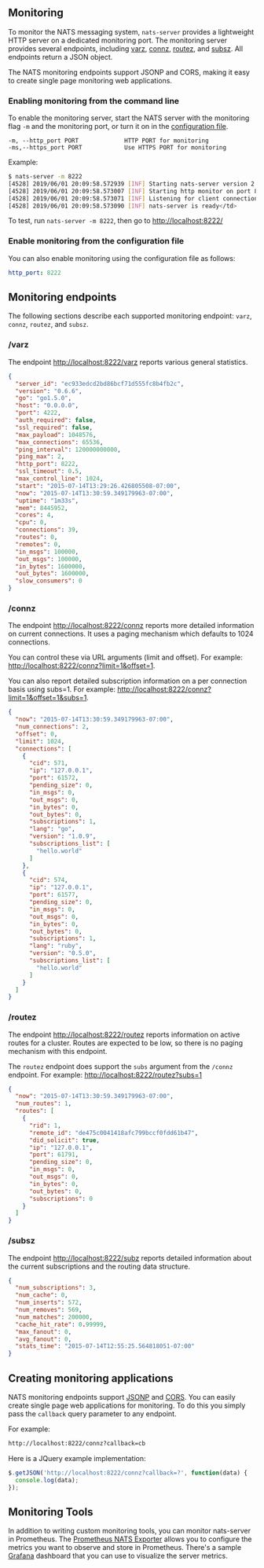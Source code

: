 ## Monitoring

To monitor the NATS messaging system, `nats-server` provides a lightweight HTTP server on a dedicated monitoring port. The monitoring server provides several endpoints, including [varz](#/varz), [connz](#/connz), [routez](#/routez), and [subsz](#/subz). All endpoints return a JSON object.

The NATS monitoring endpoints support JSONP and CORS, making it easy to create single page monitoring web applications.

### Enabling monitoring from the command line

To enable the monitoring server, start the NATS server with the monitoring flag `-m` and the monitoring port, or turn it on in the [configuration file](configuration.md#configuration-properties).

    -m, --http_port PORT             HTTP PORT for monitoring
    -ms,--https_port PORT            Use HTTPS PORT for monitoring

Example:

```sh
$ nats-server -m 8222
[4528] 2019/06/01 20:09:58.572939 [INF] Starting nats-server version 2.0.0
[4528] 2019/06/01 20:09:58.573007 [INF] Starting http monitor on port 8222
[4528] 2019/06/01 20:09:58.573071 [INF] Listening for client connections on 0.0.0.0:4222
[4528] 2019/06/01 20:09:58.573090 [INF] nats-server is ready</td>
```

To test, run `nats-server -m 8222`, then go to <a href="http://localhost:8222/" target="_blank">http://localhost:8222/</a>

### Enable monitoring from the configuration file

You can also enable monitoring using the configuration file as follows:

```yaml
http_port: 8222
```

## Monitoring endpoints

The following sections describe each supported monitoring endpoint: `varz`, `connz`, `routez`, and `subsz`.

### /varz

The endpoint <a href="http://localhost:822/varz" target="_blank">http://localhost:8222/varz</a> reports various general statistics.

```json
{
  "server_id": "ec933edcd2bd86bcf71d555fc8b4fb2c",
  "version": "0.6.6",
  "go": "go1.5.0",
  "host": "0.0.0.0",
  "port": 4222,
  "auth_required": false,
  "ssl_required": false,
  "max_payload": 1048576,
  "max_connections": 65536,
  "ping_interval": 120000000000,
  "ping_max": 2,
  "http_port": 8222,
  "ssl_timeout": 0.5,
  "max_control_line": 1024,
  "start": "2015-07-14T13:29:26.426805508-07:00",
  "now": "2015-07-14T13:30:59.349179963-07:00",
  "uptime": "1m33s",
  "mem": 8445952,
  "cores": 4,
  "cpu": 0,
  "connections": 39,
  "routes": 0,
  "remotes": 0,
  "in_msgs": 100000,
  "out_msgs": 100000,
  "in_bytes": 1600000,
  "out_bytes": 1600000,
  "slow_consumers": 0
}
```

### /connz

The endpoint <a href="http://localhost:8222/connz" target="_blank">http://localhost:8222/connz</a> reports more detailed information on current connections. It uses a paging mechanism which defaults to 1024 connections.

You can control these via URL arguments (limit and offset). For example: <a href="http://localhost:8222/connz?limit=1&offset=1" target="_blank">http://localhost:8222/connz?limit=1&offset=1</a>.

You can also report detailed subscription information on a per connection basis using subs=1. For example: <a href="http://localhost:8222/connz?limit=1&offset=1&subs=1" target="_blank">http://localhost:8222/connz?limit=1&offset=1&subs=1</a>.

```json
{
  "now": "2015-07-14T13:30:59.349179963-07:00",
  "num_connections": 2,
  "offset": 0,
  "limit": 1024,
  "connections": [
    {
      "cid": 571,
      "ip": "127.0.0.1",
      "port": 61572,
      "pending_size": 0,
      "in_msgs": 0,
      "out_msgs": 0,
      "in_bytes": 0,
      "out_bytes": 0,
      "subscriptions": 1,
      "lang": "go",
      "version": "1.0.9",
      "subscriptions_list": [
        "hello.world"
      ]
    },
    {
      "cid": 574,
      "ip": "127.0.0.1",
      "port": 61577,
      "pending_size": 0,
      "in_msgs": 0,
      "out_msgs": 0,
      "in_bytes": 0,
      "out_bytes": 0,
      "subscriptions": 1,
      "lang": "ruby",
      "version": "0.5.0",
      "subscriptions_list": [
        "hello.world"
      ]
    }
  ]
}
```

### /routez

The endpoint <a href="http://localhost:8222/routez" target="_blank">http://localhost:8222/routez</a> reports information on active routes for a cluster. Routes are expected to be low, so there is no paging mechanism with this endpoint.

The `routez` endpoint does support the `subs` argument from the `/connz` endpoint. For example: <a href="http://localhost:8222/routez?subs=1" target="_blank">http://localhost:8222/routez?subs=1</a>

```json
{
  "now": "2015-07-14T13:30:59.349179963-07:00",
  "num_routes": 1,
  "routes": [
    {
      "rid": 1,
      "remote_id": "de475c0041418afc799bccf0fdd61b47",
      "did_solicit": true,
      "ip": "127.0.0.1",
      "port": 61791,
      "pending_size": 0,
      "in_msgs": 0,
      "out_msgs": 0,
      "in_bytes": 0,
      "out_bytes": 0,
      "subscriptions": 0
    }
  ]
}
```

### /subsz

The endpoint <a href="http://localhost:8222/subz" target="_blank">http://localhost:8222/subz</a> reports detailed information about the current subscriptions and the routing data structure.

```json
{
  "num_subscriptions": 3,
  "num_cache": 0,
  "num_inserts": 572,
  "num_removes": 569,
  "num_matches": 200000,
  "cache_hit_rate": 0.99999,
  "max_fanout": 0,
  "avg_fanout": 0,
  "stats_time": "2015-07-14T12:55:25.564818051-07:00"
}
```

## Creating monitoring applications

NATS monitoring endpoints support [JSONP](https://en.wikipedia.org/wiki/JSONP) and [CORS](https://en.wikipedia.org/wiki/Cross-origin_resource_sharing#How_CORS_works). You can easily create single page web applications for monitoring. To do this you simply pass the `callback` query parameter to any endpoint.

For example:

```sh
http://localhost:8222/connz?callback=cb
```

Here is a JQuery example implementation:

```javascript
$.getJSON('http://localhost:8222/connz?callback=?', function(data) {
  console.log(data);
});

```

## Monitoring Tools

In addition to writing custom monitoring tools, you can monitor nats-server in Prometheus. The [Prometheus NATS Exporter](https://github.com/nats-io/prometheus-nats-exporter) allows you to configure the metrics you want to observe and store in Prometheus. There's a sample [Grafana](https://grafana.com) dashboard that you can use to visualize the server metrics.
